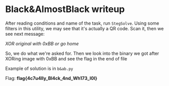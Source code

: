 # Black&AlmostBlack writeup
After reading conditions and name of the task, run `StegSolve`. Using some filters in this utility, we may see that it's actually a QR code. Scan it, then we see next message:

_XOR original with 0xBB or go home_ 

So, we do what we're asked for. Then we look into the binary we got after XORing image with 0xBB and see the flag in the end of file

Example of solution is in `b&ab.py`

Flag: **flag{4c7u4lly_Bl4ck_4nd_Wh173_l0l}**
